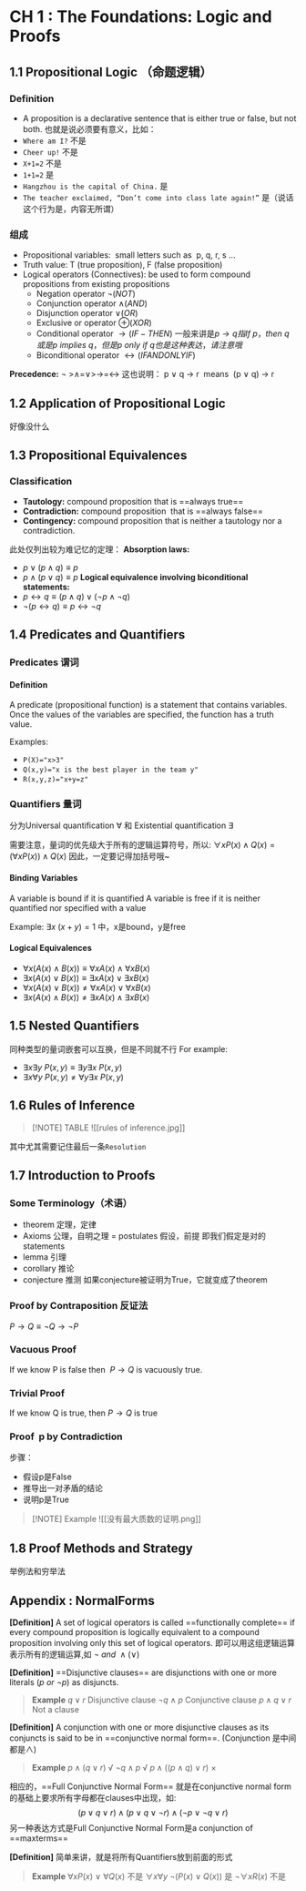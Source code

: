# CH 1 : The Foundations: Logic and Proofs
## 1.1 Propositional Logic （命题逻辑）

### **Definition**
- A proposition is a declarative sentence that is either true or false, but not both.
也就是说必须要有意义，比如：
- `Where am I?`  不是
- `Cheer up!` 不是
- `X+1=2` 不是
- `1+1=2` 是
- `Hangzhou is the capital of China.` 是
- `The teacher exclaimed, “Don’t come into class late again!”` 是（说话这个行为是，内容无所谓）
### 组成
- Propositional variables:  small letters such as  p, q, r, s …
- Truth value: T (true proposition), F (false proposition)
- Logical operators (Connectives): be used to form compound propositions from existing propositions
	- Negation operator  $\neg(NOT)$
	- Conjunction operator  $\land(AND)$
	- Disjunction operator  $\lor(OR)$
	- Exclusive or operator  $\oplus(XOR)$
	- Conditional operator  $\to(IF-THEN)$ 一般来讲是$p\to q 指If\ p，then\ q或是p\ implies\ q，但是p\ only\ if\ q也是这种表达，请注意哦$
	- Biconditional operator  $\leftrightarrow(IF AND ONLY IF)$

**Precedence:**
$\neg$ >$\land$=$\lor$>$\to$=$\leftrightarrow$
这也说明：
	p $\lor$ q $\to$ r  means  (p $\lor$ q) $\to$ r

## 1.2 Application of Propositional Logic

好像没什么

## 1.3 Propositional Equivalences

### Classification
- **Tautology:** compound proposition that is ==always true==
- **Contradiction:** compound proposition  that is ==always false==
- **Contingency:** compound proposition that is neither a tautology nor a contradiction.

此处仅列出较为难记忆的定理：
**Absorption laws:**
- $p\lor (p\land q)\equiv p$
- $p\land (p\lor q)\equiv p$
**Logical equivalence involving biconditional statements:**
- $p\leftrightarrow q\equiv (p\land q)\lor(\neg p\land \neg q)$
- $\neg(p\leftrightarrow q)\equiv p\leftrightarrow \neg q$

## 1.4 Predicates and Quantifiers
### Predicates 谓词
#### Definition
A predicate (propositional function) is a statement that contains variables. Once the values of the variables are specified, the function has a truth value.

Examples:
- `P(X)="x>3"`
- `Q(x,y)="x is the best player in the team y"`
- `R(x,y,z)="x+y=z"`

### Quantifiers 量词
分为Universal quantification $\forall$ 和 Existential quantification $\exists$

需要注意，量词的优先级大于所有的逻辑运算符号，所以:
$\forall x P(x)\land Q(x) = (\forall x P(x))\land Q(x)$
因此，一定要记得加括号哦~

#### Binding Variables 
A variable is bound if it is quantified 
A variable is free if it is neither quantified nor specified with a value

Example:
$\exists x\ (x+y)=1$ 中，x是bound，y是free

#### Logical Equivalences

- $\forall x(A(x)\land B(x))\equiv \forall x A(x) \land \forall x B(x)$
- $\exists x(A(x)\lor B(x))\equiv \exists x A(x) \lor \exists x B(x)$
- $\forall x(A(x)\lor B(x))\ne \forall x A(x) \lor \forall x B(x)$
- $\exists x(A(x)\land B(x))\ne \exists x A(x) \land \exists x B(x)$

## 1.5 Nested Quantifiers

同种类型的量词嵌套可以互换，但是不同就不行
For example:

- $\exists x\exists y\ P(x,y)\equiv \exists y\exists x\ P(x,y)$
- $\exists x\forall y\ P(x,y) \ne \forall y\exists x\ P(x,y)$

## 1.6 Rules of Inference

> [!NOTE] TABLE
> ![[rules of inference.jpg]]



其中尤其需要记住最后一条`Resolution`

## 1.7 Introduction to Proofs
### Some Terminology（术语）

- theorem 定理，定律
- Axioms 公理，自明之理 = postulates 假设，前提        即我们假定是对的statements
- lemma 引理
- corollary 推论
- conjecture 推测 如果conjecture被证明为True，它就变成了theorem

### Proof by Contraposition 反证法

$P\to Q \equiv \neg Q\to \neg P$

### Vacuous Proof
If we know P is false then  $P\to Q$ is vacuously true.

### Trivial Proof
If we know Q is true, then $P\to Q$ is true

### Proof  p by Contradiction
步骤：
- 假设p是False
- 推导出一对矛盾的结论
- 说明p是True


> [!NOTE] Example
> ![[没有最大质数的证明.png]]


## 1.8 Proof Methods and Strategy

举例法和穷举法

## Appendix : NormalForms

**[Definition]** A set of logical operators is called ==functionally complete== if every compound proposition is logically equivalent to a compound proposition involving only this set of logical operators. 即可以用这组逻辑运算表示所有的逻辑运算,如 $\neg \ and\ \land(\lor)$

**[Definition]** ==Disjunctive clauses== are disjunctions with one or more literals ($p\ or\ \neg p$) as disjuncts.
> **Example**
> $q\lor r$ Disjunctive clause
> $\neg q\land p$ Conjunctive clause
> $p\land q\lor r$ Not a clause


**[Definition]** A conjunction with one or more disjunctive clauses as its conjuncts is said to be in ==conjunctive normal form==. (Conjunction 是中间都是$\land$)
> **Example**
> $p\land (q\lor r)$ √
> $\neg q\land p$ √
> $p\land ((p\land q)\lor r)$ ×


相应的，==Full Conjunctive Normal Form== 就是在conjunctive normal form的基础上要求所有字母都在clauses中出现，如:
$$
(p\lor q\lor r)\land(p\lor q\lor \neg r)\land(\neg p\lor \neg q\lor r)
$$
另一种表达方式是Full Conjunctive Normal Form是a conjunction of ==maxterms==

**[Definition]** 简单来讲，就是将所有Quantifiers放到前面的形式
> **Example**
> $\forall xP(x)\ \lor \ \forall Q(x)$  不是
> $\forall x\forall y \ \neg(P(x)\lor Q(x))$  是
> $\neg \forall xR(x)$ 不是

